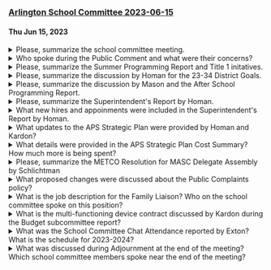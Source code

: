 ### [Arlington School Committee 2023-06-15](https://www.youtube.com/watch?v=3G8wb6buSAM)
#### Thu Jun 15, 2023

<details><summary>Please, summarize the school committee meeting.</summary>

> The school committee meeting began with a public comment segment where individuals addressed the committee on items of school business. The committee then discussed the extension of the suspension of policy IJR until the next meeting. They also approved a METCO resolution and discussed policy and procedures. The committee also approved three job descriptions: a family liaison job description, a service desk manager, and a grant program manager. The committee also discussed the strategic plan and budget for the upcoming year. The meeting concluded with subcommittee and liaison reports.
</details><details><summary>Who spoke during the Public Comment and what were their concerns?</summary>

> During the Public Comment, two individuals spoke: Molly Blough-Gillis and Biz LaRose. Molly Blough-Gillis, a mother of two LGBTQ kids, one of whom is transgender, expressed her concerns about the safety and inclusion of LGBTQI+ students in schools. She highlighted the importance of modern inclusive health and wellness curriculum and the need to create a safe and welcoming environment for all students. She also mentioned the rise of intolerance and the need for the community to lead by example.Biz LaRose, a parent of three children at Pierce, expressed her support for the new curriculum in the health and wellness lessons in elementary classrooms. She emphasized the importance of advocating for LGBTQ+ students and the need for all students to see themselves in the learning that happens in schools.
</details><details><summary>Please, summarize the Summer Programming Report and Title 1 initatives.</summary>

> The Summer Programming Report presented by Dr. McNeil and Ms. Elmer detailed the various extended learning programs offered during the summer. The first program discussed was the Title I Extended Summer Learning Program, which is offered to students currently receiving services and those recommended by teachers. The program focuses on reading for kindergarten through fourth grade and math for kindergarten through fifth grade. The report also covered the ELA English learner education program for grades first through twelfth, the Massive Open Online Courses (MOOCs), and the high school summer programming for credit recovery. The report also touched on the Extended School Year (ESY) program, a special education service aimed at preventing substantial regression in already acquired skills. The Title I initiatives are designed to provide additional targeted math or reading support to students who are not eligible for ESY.
</details><details><summary>Please, summarize the discussion by Homan for the 23-34 District Goals.</summary>

> Dr. Homan discussed the Arlington Public Schools' strategic plan for the 23-34 District Goals. She highlighted the cost summary work that had been done and would be presented to the Finance Committee. The plan was developed simultaneously with discussions with the Long-Range Planning Committee about a new five-year plan for an override. The strategic plan includes estimates of costs for various initiatives, which were refined for clarity. The annual amounts remained the same, but more detail was provided about the spending related to each initiative. The strategic plan also includes a more detailed view of the costs, which will be presented to the Finance Committee. The plan includes initiatives such as staff appreciation, student workshops, field trips, and administrative hiring searches.
</details><details><summary>Please, summarize the discussion by Mason and the After School Programming Report.</summary>

> In the After School Programming Report, Mr. Mason discussed the current enrollment and waitlist status for various after-school programs in the district. He noted that overall enrollment was 630 students for the current year, with 94 students on the waitlist. He also mentioned that the challenges for internal programming were not necessarily space, but stable staffing. For the upcoming year, the overall enrollment is projected to be 457, which is about 30 students higher. Mr. Mason also discussed the tuition costs for the programs, noting that most of the programs are within $5 of each other. He also mentioned that some external vendors have expressed concern that if the capacity of the program in schools increases, some of these other programs may go out of business due to lack of students.
</details><details><summary>Please, summarize the Superintendent's Report by Homan.</summary>

> In the Superintendent's Report, Dr. Homan celebrated the retirees from the Arlington Public Schools, including teachers, administrative assistants, and other staff members. She also highlighted recent school events such as the Otteson Day, the first annual Arlington Public Schools Pride Celebration, and the Thompson students learning about Indian culture. She also mentioned the various field trips students are enjoying. Dr. Homan also provided updates on administrative hiring searches and announced new appointments. She concluded her report with updates on ongoing hiring searches and student enrollments.
</details><details><summary>What new hires and appoinments were included in the Superintendent's Report by Homan.</summary>

> In the Superintendent's report, Homan announced several new hires and appointments. These include Wesley Etienne-Pierre as the Director of Communications and Family Engagement, Scott O'Brien as the Assistant Director of High School Counseling, Magali Olander as the Permanent Director of SEL and Counseling, and Jose Farias as the Assistant Director of Finance in the business office.
</details><details><summary>What updates to the APS Strategic Plan were provided by Homan and Kardon?</summary>

> Dr. Homan and Mr. Kardon provided updates on the APS Strategic Plan, including a review of the superintendent's report which highlighted several achievements and events within the Arlington Public Schools. They discussed staff appreciation, retirements, student activities, and new administrative hires. They also discussed ongoing hiring searches and the first annual Arlington Public Schools Pride Celebration. Additionally, they provided an update on the strategic plan's cost summary, detailing the estimated costs for various initiatives over the next few years. They also discussed the upcoming meeting with the Finance Committee.
</details><details><summary>What details were provided in the APS Strategic Plan Cost Summary? How much more is being spent?</summary>

> The APS Strategic Plan Cost Summary provided a detailed breakdown of the costs associated with various initiatives and milestones in the strategic plan. The summary showed that the annual amounts remained the same, but provided more clarity on the specific costs associated with each initiative. The bottom line numbers were 3.1 million for the following year, then 6 million, and $3 million for the subsequent years. The summary also included a column detailing what each spending amount was related to.
</details><details><summary>Please, summarize the METCO Resolution for MASC Delegate Assembly by Schlichtman</summary>

> The METCO Resolution for MASC Delegate Assembly, presented by Mr. Schlichtman, is a proposal to support the METCO program in their quest for a stable, reliable funding source. The resolution was discussed during a visit to METCO in March, where it was revealed that their funding is subject to appropriation by the legislature. The resolution aims to establish a more formulaic approach to their school funding, providing a baseline of funding that they can expect. This would reduce the time spent lobbying and advocating for funding. The resolution, if voted on and approved, would be forwarded to MASC for the Delegate Assembly to consider.
</details><details><summary>What proposed changes were discussed about the Public Complaints policy?</summary>

> The proposed changes to the Public Complaints policy included merging some of the language regarding parent complaints and questioning of curriculum and other items in the district into file KE, the Public Complaints policy. The aim was to provide a clearer and more efficient process for handling complaints. The changes also included a provision that staff members receiving a complaint should respond to it promptly.
</details><details><summary>What is the job description for the Family Liaison?  Who on the school committee spoke on this position?</summary>

> The Family Liaison job description was discussed by an unnamed speaker. The position is funded by the ESSER grant for the year and is assigned to the Gibbs School. It was originally talked about as a transition support and is intended to provide family liaison support at schools, particularly those that most need it. The position was offset in the general fund budget by the elimination of a 0.5 clerical role. The job description includes a lot of transition support work. The speaker did not specify their role on the school committee.
</details><details><summary>What is the multi-functioning device contract discussed by Kardon during the Budget subcommittee report?</summary>

> The multi-functioning device contract discussed by Kardon during the Budget subcommittee report refers to a contract for copiers. The contract was awarded to RICO for a 48-month term. The decision was made after soliciting quotes from three vendors on state contracts, with RICO providing the lowest quote. The contract is budget-neutral and was approved by the school committee.
</details><details><summary>What was the School Committee Chat Attendance reported by Exton?  What is the schedule for 2023-2024?</summary>

> The School Committee Chat Attendance was not specified in the context provided. The schedule for 2023-2024 was also not mentioned in the context.
</details><details><summary>What was discussed during Adjournment at the end of the meeting?  Which school committee members spoke near the end of the meeting?</summary>

> At the end of the meeting, the committee discussed future agenda items. Ms. Exton mentioned that she and Ms. Gilson were working on a resolution related to affirming the LGBTQIA+ community and planned to bring it to the next meeting. Mr. Schlickman brought up a safety issue on Regis Road, a private way near the Thompson School, and requested it be added to the agenda for the next meeting. The meeting was then adjourned. The school committee members who spoke near the end of the meeting were Ms. Exton, Mr. Schlickman, and Ms. Allison Ampi, the chair.
</details>
